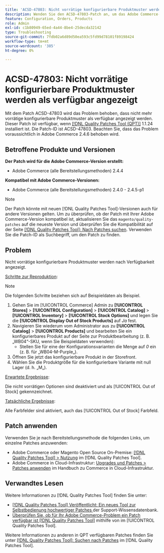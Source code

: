 ```yaml
---
title: 'ACSD-47803: Nicht vorrätige konfigurierbare Produktmuster werden als verfügbar angezeigt'
description: Wenden Sie den ACSD-47803-Patch an, um das Adobe Commerce-Problem zu beheben, bei dem nicht vorrätige konfigurierbare Produktmuster als verfügbar angezeigt werden.
feature: Configuration, Orders, Products
role: Admin
exl-id: c1b80949-65ed-4a44-8be4-25decda32142
type: Troubleshooting
source-git-commit: 7fdb02a6d89d50ea593c5fd99d78101f89198424
workflow-type: tm+mt
source-wordcount: '385'
ht-degree: 0%

---
```


# ACSD-47803: Nicht vorrätige konfigurierbare Produktmuster werden als verfügbar angezeigt

Mit dem Patch ACSD-47803 wird das Problem behoben, dass nicht mehr vorrätige konfigurierbare Produktmuster als verfügbar angezeigt werden. Dieser Patch ist verfügbar, wenn [[!DNL Quality Patches Tool (QPT)]](https://experienceleague.adobe.com/en/docs/commerce-operations/tools/quality-patches-tool/quality-patches-tool-to-self-serve-quality-patches) 1.1.24 installiert ist. Die Patch-ID ist ACSD-47803. Beachten Sie, dass das Problem voraussichtlich in Adobe Commerce 2.4.6 behoben wird.

## Betroffene Produkte und Versionen

**Der Patch wird für die Adobe Commerce-Version erstellt:**

* Adobe Commerce (alle Bereitstellungsmethoden) 2.4.4

**Kompatibel mit Adobe Commerce-Versionen:**

* Adobe Commerce (alle Bereitstellungsmethoden) 2.4.0 - 2.4.5-p1

>[!NOTE]
>
>Der Patch könnte mit neuen [!DNL Quality Patches Tool]-Versionen auch für andere Versionen gelten. Um zu überprüfen, ob der Patch mit Ihrer Adobe Commerce-Version kompatibel ist, aktualisieren Sie das `magento/quality-patches` auf die neueste Version und überprüfen Sie die Kompatibilität auf der Seite [[!DNL Quality Patches Tool]: Nach Patches suchen](https://experienceleague.adobe.com/tools/commerce-quality-patches/index.html). Verwenden Sie die Patch-ID als Suchbegriff, um den Patch zu finden.

## Problem

Nicht vorrätige konfigurierbare Produktmuster werden nach Verfügbarkeit angezeigt.

<u>Schritte zur Reproduktion</u>:

>[!NOTE]
>
>Die folgenden Schritte beziehen sich auf Beispieldaten als Beispiel.

1. Gehen Sie im [!UICONTROL Commerce] Admin zu **[!UICONTROL Stores]** > **[!UICONTROL Configuration]** > **[!UICONTROL Catalog]** > **[!UICONTROL Inventory]** > **[!UICONTROL Stock Options]** und legen Sie die **[!UICONTROL Display Out of Stock Products]** auf *Ja* fest.
1. Navigieren Sie wiederum vom Administrator aus zu **[!UICONTROL Catalog]** > **[!UICONTROL Products]** und bearbeiten Sie ein konfigurierbares Produkt auf der Seite zur Produktbearbeitung (z. B. „WB04“-SKU, wenn Sie Beispieldaten verwenden):
   * Stellen Sie für eine der Konfigurationsvarianten die Menge auf *0* ein (z. B. für „WB04-M-Purple„).
1. Öffnen Sie jetzt das konfigurierbare Produkt in der Storefront.
1. Wählen Sie die Produktgröße für die konfigurierbare Variante mit null Lager (d. h. „M„).

<u>Erwartete Ergebnisse</u>:

Die nicht vorrätigen Optionen sind deaktiviert und als [!UICONTROL Out of Stock] gekennzeichnet.

<u>Tatsächliche Ergebnisse</u>:

Alle Farbfelder sind aktiviert, auch das [!UICONTROL Out of Stock] Farbfeld.

## Patch anwenden

Verwenden Sie je nach Bereitstellungsmethode die folgenden Links, um einzelne Patches anzuwenden:

* Adobe Commerce oder Magento Open Source On-Premise: [[!DNL Quality Patches Tool] > Nutzung](/help/tools/quality-patches-tool/usage.md) im [!DNL Quality Patches Tool].
* Adobe Commerce in Cloud-Infrastruktur: [Upgrades und Patches > Patches anwenden](https://experienceleague.adobe.com/docs/commerce-cloud-service/user-guide/develop/upgrade/apply-patches.html) im Handbuch zu Commerce in Cloud-Infrastruktur.

## Verwandtes Lesen

Weitere Informationen zu [!DNL Quality Patches Tool] finden Sie unter:

* [[!DNL Quality Patches Tool] Veröffentlicht: Ein neues Tool zur Selbstbedienung hochwertiger Patches ](https://experienceleague.adobe.com/en/docs/commerce-operations/tools/quality-patches-tool/quality-patches-tool-to-self-serve-quality-patches) der Support-Wissensdatenbank.
* [Überprüfen Sie, ob für Ihr Adobe Commerce-Problem ein Patch verfügbar ist [!DNL Quality Patches Tool]](/help/tools/quality-patches-tool/patches-available-in-qpt/check-patch-for-magento-issue-with-magento-quality-patches.md) mithilfe von im [!UICONTROL Quality Patches Tool].


Weitere Informationen zu anderen in QPT verfügbaren Patches finden Sie unter [[!DNL Quality Patches Tool]: Suchen nach Patches](https://experienceleague.adobe.com/tools/commerce-quality-patches/index.html) im [!DNL Quality Patches Tool].
